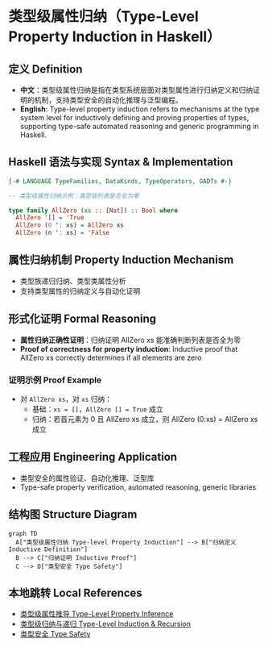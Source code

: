 # 类型级属性归纳（Type-Level Property Induction in Haskell）

## 定义 Definition

- **中文**：类型级属性归纳是指在类型系统层面对类型属性进行归纳定义和归纳证明的机制，支持类型安全的自动化推理与泛型编程。
- **English**: Type-level property induction refers to mechanisms at the type system level for inductively defining and proving properties of types, supporting type-safe automated reasoning and generic programming in Haskell.

## Haskell 语法与实现 Syntax & Implementation

```haskell
{-# LANGUAGE TypeFamilies, DataKinds, TypeOperators, GADTs #-}

-- 类型级属性归纳示例：类型级列表是否全为零

type family AllZero (xs :: [Nat]) :: Bool where
  AllZero '[] = 'True
  AllZero (0 ': xs) = AllZero xs
  AllZero (n ': xs) = 'False
```

## 属性归纳机制 Property Induction Mechanism

- 类型族递归归纳、类型类属性分析
- 支持类型属性的归纳定义与自动化证明

## 形式化证明 Formal Reasoning

- **属性归纳正确性证明**：归纳证明 AllZero xs 能准确判断列表是否全为零
- **Proof of correctness for property induction**: Inductive proof that AllZero xs correctly determines if all elements are zero

### 证明示例 Proof Example

- 对 `AllZero xs`，对 `xs` 归纳：
  - 基础：`xs = []`，`AllZero [] = True` 成立
  - 归纳：若首元素为 0 且 AllZero xs 成立，则 AllZero (0:xs) = AllZero xs 成立

## 工程应用 Engineering Application

- 类型安全的属性验证、自动化推理、泛型库
- Type-safe property verification, automated reasoning, generic libraries

## 结构图 Structure Diagram

```mermaid
graph TD
  A["类型级属性归纳 Type-level Property Induction"] --> B["归纳定义 Inductive Definition"]
  B --> C["归纳证明 Inductive Proof"]
  C --> D["类型安全 Type Safety"]
```

## 本地跳转 Local References

- [类型级属性推导 Type-Level Property Inference](../42-Type-Level-Property-Inference/01-Type-Level-Property-Inference-in-Haskell.md)
- [类型级归纳与递归 Type-Level Induction & Recursion](../23-Type-Level-Induction/01-Type-Level-Induction-in-Haskell.md)
- [类型安全 Type Safety](../14-Type-Safety/01-Type-Safety-in-Haskell.md)
